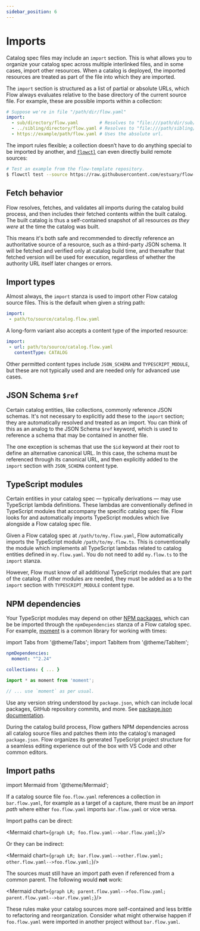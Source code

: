 ```yaml
---
sidebar_position: 6
---
```

# Imports

Catalog spec files may include an `import` section.
This is what allows you to organize your catalog spec across multiple
interlinked files, and in some cases, import other resources.
When a catalog is deployed, the imported resources are treated as part of the file
into which they are imported.

The `import` section is structured as a list of partial or absolute URLs,
which Flow always evaluates relative to the base directory of the current source file.
For example, these are possible imports within a collection:

```yaml
# Suppose we're in file "/path/dir/flow.yaml"
import:
  - sub/directory/flow.yaml        # Resolves to "file:///path/dir/sub/directory/flow.yaml".
  - ../sibling/directory/flow.yaml # Resolves to "file:///path/sibling/directory/flow.yaml".
  - https://example/path/flow.yaml # Uses the absolute url.
```

The import rules flexible; a collection doesn’t have to do anything special
to be imported by another,
and [`flowctl`](flowctl.md) can even directly build remote sources:

```bash
# Test an example from the flow-template repository.
$ flowctl test --source https://raw.githubusercontent.com/estuary/flow-template/main/word-counts.flow.yaml
```

## Fetch behavior

Flow resolves, fetches, and validates all imports during the catalog build process,
and then includes their fetched contents within the built catalog.
The built catalog is thus a self-contained snapshot of all resources
_as they were_ at the time the catalog was built.

This means it's both safe and recommended to directly reference
an authoritative source of a resource, such as a third-party JSON schema.
It will be fetched and verified only at catalog build time,
and thereafter that fetched version will be used for execution,
regardless of whether the authority URL itself later changes or errors.

## Import types

Almost always, the `import` stanza is used to import other Flow
catalog source files.
This is the default when given a string path:

```yaml
import:
 - path/to/source/catalog.flow.yaml
```

A long-form variant also accepts a content type of the imported resource:

```yaml
import:
 - url: path/to/source/catalog.flow.yaml
   contentType: CATALOG
```

Other permitted content types include `JSON_SCHEMA` and `TYPESCRIPT_MODULE`,
but these are not typically used and are needed only for advanced use cases.

## JSON Schema `$ref`

Certain catalog entities, like collections, commonly reference JSON schemas.
It's not necessary to explicitly add these to the `import` section;
they are automatically resolved and treated as an import.
You can think of this as an analog to the JSON Schema `$ref` keyword,
which is used to reference a schema that may
be contained in another file.

The one exception is schemas that use the `$id` keyword
at their root to define an alternative canonical URL.
In this case, the schema must be referenced through its canonical URL,
and then explicitly added to the `import` section
with `JSON_SCHEMA` content type.

## TypeScript modules

Certain entities in your catalog spec — typically derivations — may use
TypeScript lambda definitions.
These lambdas are conventionally defined in TypeScript modules
that accompany the specific catalog spec file.
Flow looks for and automatically imports TypeScript modules
which live alongside a Flow catalog spec file.

Given a Flow catalog spec at `/path/to/my.flow.yaml`,
Flow automatically imports the TypeScript module `/path/to/my.flow.ts`.
This is conventionally the module which implements all TypeScript lambdas
related to catalog entities defined in `my.flow.yaml`.
You do not need to add `my.flow.ts` to the `import` stanza.

However, Flow must know of all additional TypeScript modules that
are part of the catalog.
If other modules are needed, they must be added as a to the `import` section
with `TYPESCRIPT_MODULE` content type.

## NPM dependencies

Your TypeScript modules may depend on other
[NPM packages](https://www.npmjs.com/),
which can be be imported through the `npmDependencies`
stanza of a Flow catalog spec.
For example, [moment](https://momentjs.com/) is a common library
for working with times:

import Tabs from '@theme/Tabs';
import TabItem from '@theme/TabItem';

<Tabs>
<TabItem value="catalog.flow.yaml" default>

```yaml
npmDependencies:
  moment: "^2.24"

collections: { ... }
```

</TabItem>
<TabItem value="catalog.flow.ts" default>

```typescript
import * as moment from 'moment';

// ... use `moment` as per usual.
```

</TabItem>
</Tabs>

Use any version string understood by `package.json`,
which can include local packages, GitHub repository commits, and more.
See [package.json documentation](https://docs.npmjs.com/cli/v8/configuring-npm/package-json#dependencies).

During the catalog build process, Flow gathers NPM dependencies
across all catalog source files and patches them into the catalog's
managed `package.json`.
Flow organizes its generated TypeScript project structure
for a seamless editing experience out of the box with VS Code
and other common editors.

## Import paths

import Mermaid from '@theme/Mermaid';

If a catalog source file `foo.flow.yaml` references a collection in `bar.flow.yaml`,
for example as a target of a capture,
there must be an _import path_ where either `foo.flow.yaml`
imports `bar.flow.yaml` or vice versa.

Import paths can be direct:

<Mermaid chart={`
	graph LR;
		foo.flow.yaml-->bar.flow.yaml;
`}/>

Or they can be indirect:

<Mermaid chart={`
	graph LR;
		bar.flow.yaml-->other.flow.yaml;
        other.flow.yaml-->foo.flow.yaml;
`}/>

The sources must still have an import path
even if referenced from a common parent.
The following would **not** work:

<Mermaid chart={`
	graph LR;
		parent.flow.yaml-->foo.flow.yaml;
		parent.flow.yaml-->bar.flow.yaml;
`}/>

These rules make your catalog sources more self-contained
and less brittle to refactoring and reorganization.
Consider what might otherwise happen if `foo.flow.yaml`
were imported in another project without `bar.flow.yaml`.